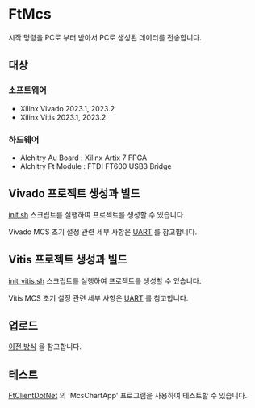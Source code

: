 # FtMcs

시작 명령을 PC로 부터 받아서 PC로 생성된 데이터를 전송합니다.

## 대상
### 소프트웨어

* Xilinx Vivado 2023.1, 2023.2
* Xilinx Vitis 2023.1, 2023.2

### 하드웨어

* Alchitry Au Board : Xilinx Artix 7 FPGA
* Alchitry Ft Module : FTDI FT600 USB3 Bridge

## Vivado 프로젝트 생성과 빌드

[init.sh](script/init.sh) 스크립트를 실행하여 프로젝트를 생성할 수 있습니다.

Vivado MCS 초기 설정 관련 세부 사항은 [UART](../UART/README_ko.md) 를 참고합니다.

## Vitis 프로젝트 생성과 빌드

[init_vitis.sh](script/init_vitis.sh) 스크립트를 실행하여 프로젝트를 생성할 수 있습니다.

Vitis MCS 초기 설정 관련 세부 사항은 [UART](../UART/README_ko.md) 를 참고합니다.

## 업로드

[이전 방식](../FtBasicWrite/README_ko.md) 을 참고합니다.

## 테스트

[FtClientDotNet](../FtClientDotNet/README_ko.md#mcs-chart-app) 의 'McsChartApp' 프로그램을 사용하여 테스트할 수 있습니다.
